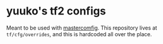 # yuuko's tf2 configs

Meant to be used with [mastercomfig]. This repository lives at
`tf/cfg/overrides`, and this is hardcoded all over the place.

[mastercomfig]: https://mastercomfig.com